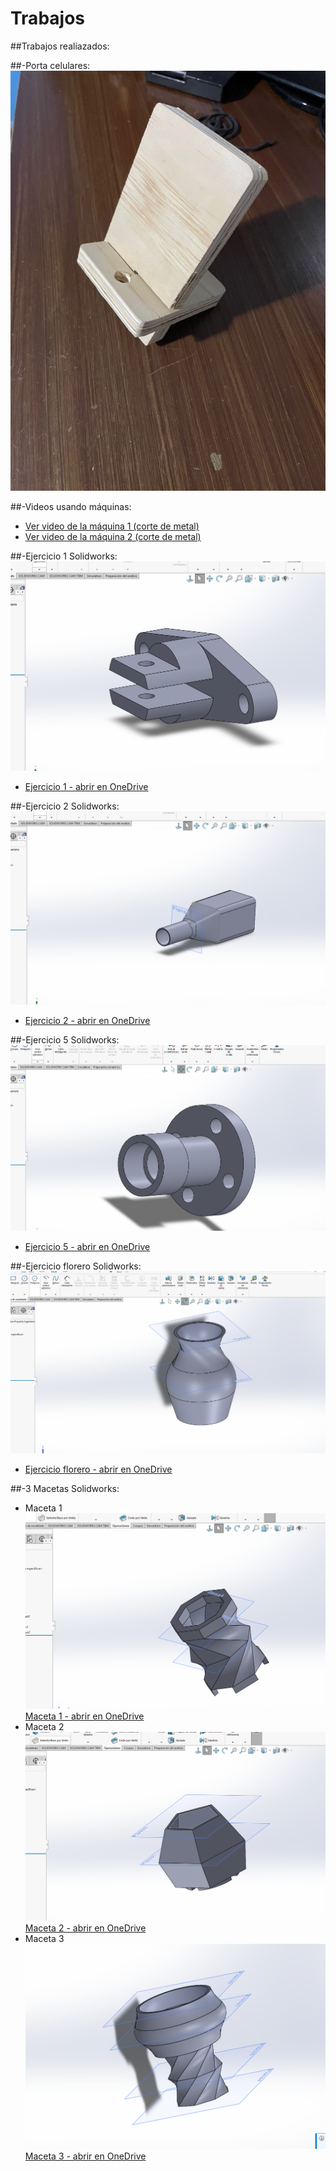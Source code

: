 # Trabajos

##Trabajos realiazados:

##-Porta celulares:
![portacelular](recursos/portacelular.jpeg "Portacelular")

##-Videos usando máquinas:
- [Ver video de la máquina 1 (corte de metal)](recursos/videomaquina1.mp4)
- [Ver video de la máquina 2 (corte de metal)](recursos/videomaquina2.mp4)


##-Ejercicio 1 Solidworks:
![ejercicio1](recursos/Ejercicio%201.png "Ejercicio 1")
- [Ejercicio 1 - abrir en OneDrive](https://iberopuebla-my.sharepoint.com/:u:/g/personal/204655_iberopuebla_mx/EWBl4jHbz4RNgMxER6b9eNQBFEurDA7G5h2rM6zumm4rmw?e=jkDMes "Abrir")

##-Ejercicio 2 Solidworks:
![ejercicio2](recursos/Ejercicio%202.png "Ejercicio 2")
- [Ejercicio 2 - abrir en OneDrive](https://iberopuebla-my.sharepoint.com/:u:/g/personal/204655_iberopuebla_mx/Ed8jhqfGd9hKiqUrl-jKElcB8v24usvNBnWIsZc72p19lQ?e=3hKL4Q "Abrir")

##-Ejercicio 5 Solidworks:
![ejercicio5](recursos/Ejercicio%205.png "Ejercicio 5")
- [Ejercicio 5 - abrir en OneDrive](https://iberopuebla-my.sharepoint.com/:u:/g/personal/204655_iberopuebla_mx/EdaDr198lUpBtvit8yMKs0gBoobjIiSexnizYv53iuPW3Q?e=IneyAa "Abrir")

##-Ejercicio florero Solidworks:
![ejercicioflores](recursos/Ejercicio%20florero.png "Ejercicio florero")
- [Ejercicio florero - abrir en OneDrive](https://iberopuebla-my.sharepoint.com/:u:/g/personal/204655_iberopuebla_mx/EVYk4CmO-Q5Jj1Pv7fRBnNkB0_ryyG8IQQ1R-w_VbFL9GA?e=spguOh "Abrir")

##-3 Macetas Solidworks:
- Maceta 1
![ejerciciomaceta1](recursos/maceta1.png "Ejercicio maceta 1")
[Maceta 1 - abrir en OneDrive](https://iberopuebla-my.sharepoint.com/:u:/g/personal/204655_iberopuebla_mx/EeM6-dyUBuJJpL_5Y8nArjcBuS9ZAmYz12bVy_Ac0i2H0g?e=Ny56Tc "Abrir")
- Maceta 2
![ejerciciomaceta2](recursos/maceta2.png "Ejercicio maceta 2")
[Maceta 2 - abrir en OneDrive](https://iberopuebla-my.sharepoint.com/:u:/g/personal/204655_iberopuebla_mx/EZHI_jAu4SNIm3_IH5WUaigBzMwYuvfIDhGa7sHq-PDPOA?e=sxV5kg "Abrir")
- Maceta 3
![ejerciciomaceta3](recursos/maceta3.png "Ejercicio maceta 3")
[Maceta 3 - abrir en OneDrive](https://iberopuebla-my.sharepoint.com/:u:/g/personal/204655_iberopuebla_mx/EQF4h_CIcT9IpUT4zJFWjZABkaXDQdP8xBnC9MlXkx-Oxw?e=uqa5Fp "Abrir")

